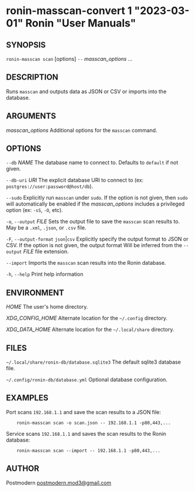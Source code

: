 # ronin-masscan-convert 1 "2023-03-01" Ronin "User Manuals"

## SYNOPSIS

`ronin-masscan scan` [options] `--` *masscan_options* ...

## DESCRIPTION

Runs `masscan` and outputs data as JSON or CSV or imports into the database.

## ARGUMENTS

*masscan_options*
  Additional options for the `masscan` command.

## OPTIONS

`--db` *NAME*
  The database name to connect to. Defaults to `default` if not given.

`--db-uri` *URI*
  The explicit database URI to connect to
  (ex: `postgres://user:password@host/db`).

`--sudo`
  Explicitly run `masscan` under `sudo`. If the option is not given, then
  `sudo` will automatically be enabled if the *masscan_options* includes a
  privileged option (ex: `-sS`, `-O`, etc).

`-o`, `--output` *FILE*
  Sets the output file to save the `masscan` scan results to. May be a `.xml`,
  `.json`, or `.csv` file.

`-F`, `--output-format` `json`|`csv`
  Explicitly specify the output format to JSON or CSV. If the option is
  not given, the output format Will be inferred from the `--output` *FILE* file
  extension.

`--import`
  Imports the `masscan` scan results into the Ronin database.

`-h`, `--help`
  Print help information

## ENVIRONMENT

*HOME*
  The user's home directory.

*XDG_CONFIG_HOME*
  Alternate location for the `~/.config` directory.

*XDG_DATA_HOME*
  Alternate location for the `~/.local/share` directory.

## FILES

`~/.local/share/ronin-db/database.sqlite3`
  The default sqlite3 database file.

`~/.config/ronin-db/database.yml`
  Optional database configuration.

## EXAMPLES

Port scans `192.168.1.1` and save the scan results to a JSON file:

        ronin-masscan scan -o scan.json -- 192.168.1.1 -p80,443,...

Service scans `192.168.1.1` and saves the scan results to the Ronin database:

        ronin-masscan scan --import -- 192.168.1.1 -p80,443,...

## AUTHOR

Postmodern <postmodern.mod3@gmail.com>

